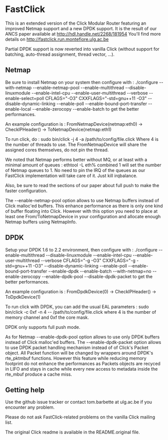 FastClick
=========
This is an extended version of the Click Modular Router featuring an
improved Netmap support and a new DPDK support. It is the result of
our ANCS paper available at http://hdl.handle.net/2268/181954
You'll find more details on http://fastclick.run.montefiore.ulg.ac.be

Partial DPDK support is now reverted into vanilla Click (without support for batching, auto-thread assignment, thread vector, ...).

Netmap
------
Be sure to install Netmap on your system then configure with :
./configure --with-netmap --enable-netmap-pool --enable-multithread --disable-linuxmodule --enable-intel-cpu --enable-user-multithread --verbose --enable-select=poll CFLAGS="-O3" CXXFLAGS="-std=gnu++11 -O3"  --disable-dynamic-linking --enable-poll --enable-bound-port-transfer --enable-local --enable-zerocopy --enable-batch
to get the better performances.

An example configuration is :
FromNetmapDevice(netmap:eth0) -> CheckIPHeader() -> ToNetmapDevice(netmap:eth1)

To run click, do :
sudo bin/click -j 4 -a /path/to/config/file.click
Where 4 is the number of threads to use. The FromNetmapDevice will share the assigned cores themselves, do not pin the thread.

We noted that Netmap performs better without MQ, or at least with a minimal amount of queues :
ethtool -L eth% combined 1
will set the number of Netmap queues to 1. No need to pin the IRQ of the queues as our FastClick implementation will
take care of it. Just kill irqbalance.

Also, be sure to read the sections of our paper about full push to make the faster configuration.

The --enable-netmap-pool option allows to use Netmap buffers instead of Click malloc'ed buffers. This enhance performance as there is only one kind of buffer floating into Click. However with this option you need to place at least one From/ToNetmapDevice in your configuration and allocate enough Netmap buffers using NetmapInfo.

DPDK
----
Setup your DPDK 1.6 to 2.2 environment, then configure with :
./configure --enable-multithread --disable-linuxmodule --enable-intel-cpu --enable-user-multithread --verbose CFLAGS="-g -O3" CXXFLAGS="-g -std=gnu++11 -O3" --disable-dynamic-linking --enable-poll --enable-bound-port-transfer --enable-dpdk --enable-batch --with-netmap=no --enable-zerocopy --enable-dpdk-pool --disable-dpdk-packet
to get the better performances.

An example configuration is :
FromDpdkDevice(0) -> CheckIPHeader() -> ToDpdkDevice(1)

To run click with DPDK, you can add the usual EAL parameters :
sudo bin/click -c 0xf -n 4 -- /path/to/config/file.click
where 4 is the number of memory channel and 0xf the core mask.

DPDK only supports full push mode.

As for Netmap --enable-dpdk-pool option allows to use only DPDK buffers instead of Click malloc'ed buffers.
The --enable-dpdk-packet option allows to use DPDK packet handling mechanism instead of of Click's Packet object. All Packet function will be changed by wrappers around DPDK's rte\_pktmbuf functions. However this feature while reducing memory footprint do not enhance the performances as Packets objects are recyced in LIFO and stays in cache while every new access to metadata inside the rte\_mbuf produce a cache miss.

Getting help
------------
Use the github issue tracker or contact tom.barbette at ulg.ac.be if you encounter any problem.

Please do not ask FastClick-related problems on the vanilla Click mailing list.

The original Click readme is available in the README.original file.
